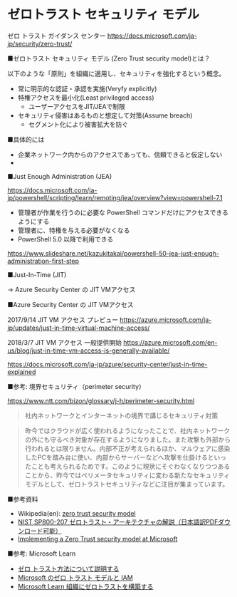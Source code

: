# ゼロトラスト セキュリティ モデル

ゼロ トラスト ガイダンス センター
https://docs.microsoft.com/ja-jp/security/zero-trust/



■ゼロトラスト セキュリティ モデル (Zero Trust security model)とは？ 

以下のような「原則」を組織に適用し、セキュリティを強化するという概念。

- 常に明示的な認証・承認を実施(Veryfy explicitly)
- 特権アクセスを最小化(Least privileged access)
  - ユーザーアクセスをJIT/JEAで制限
- セキュリティ侵害はあるものと想定して対策(Assume breach)
  - セグメント化により被害拡大を防ぐ

■具体的には

- 企業ネットワーク内からのアクセスであっても、信頼できると仮定しない
- 

■Just Enough Administration (JEA) 

https://docs.microsoft.com/ja-jp/powershell/scripting/learn/remoting/jea/overview?view=powershell-7.1

- 管理者が作業を行うのに必要な PowerShell コマンドだけにアクセスできるようにする
- 管理者に、特権を与える必要がなくなる
- PowerShell 5.0 以降で利用できる

https://www.slideshare.net/kazukitakai/powershell-50-jea-just-enough-administration-first-step

■Just-In-Time (JIT)

→ Azure Security Center の JIT VMアクセス

■Azure Security Center の JIT VMアクセス

2017/9/14 JIT VM アクセス プレビュー
https://azure.microsoft.com/ja-jp/updates/just-in-time-virtual-machine-access/

2018/3/7 JIT VM アクセス 一般提供開始
https://azure.microsoft.com/en-us/blog/just-in-time-vm-access-is-generally-available/

https://docs.microsoft.com/ja-jp/azure/security-center/just-in-time-explained

■参考: 境界セキュリティ（perimeter security）

https://www.ntt.com/bizon/glossary/j-h/perimeter-security.html

> 社内ネットワークとインターネットの境界で講じるセキュリティ対策

> 昨今ではクラウドが広く使われるようになったことで、社内ネットワークの外にも守るべき対象が存在するようになりました。また攻撃も外部から行われるとは限りません。内部不正が考えられるほか、マルウェアに感染したPCを踏み台に使い、内部からサーバーなどへ攻撃を仕掛けるといったことも考えられるためです。このように現状にそぐわなくなりつつあることから、昨今ではペリメータセキュリティに変わる新たなセキュリティモデルとして、ゼロトラストセキュリティなどに注目が集まっています。

■参考資料

- Wikipedia(en): [zero trust security model](https://en.wikipedia.org/wiki/Zero_trust_security_model)
- [NIST SP800-207 ゼロトラスト・アーキテクチャの解説（日本語訳PDFダウンロード可能）](https://www.pwc.com/jp/ja/knowledge/column/awareness-cyber-security/zero-trust-architecture-jp.html)
- [Implementing a Zero Trust security model at Microsoft](https://www.microsoft.com/en-us/insidetrack/implementing-a-zero-trust-security-model-at-microsoft)


■参考: Microsoft Learn

- [ゼロ トラスト方法について説明する](https://docs.microsoft.com/ja-jp/learn/modules/describe-security-concepts-methodologies/2-describe-zero-trust-methodology)
- [Microsoft のゼロ トラスト モデルと IAM](https://docs.microsoft.com/ja-jp/learn/modules/describe-identity-access-management-capabilities-of-microsoft-365/2-learn-identity-access-management-microsoft-zero-trust-model)
- [Microsoft Learn 組織にゼロトラストを構築する](https://docs.microsoft.com/ja-jp/learn/modules/m365-identity-zero-trust/)

